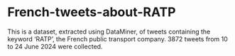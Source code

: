 # French-tweets-about-RATP
This is a dataset, extracted using DataMiner, of tweets containing the keyword ‘RATP’, the French public transport company. 3872 tweets from 10 to 24 June 2024 were collected. 
